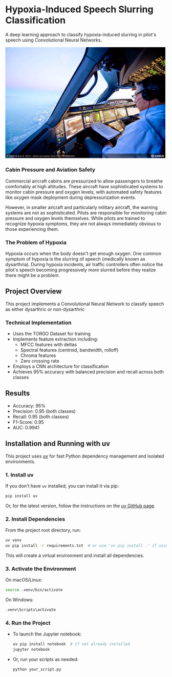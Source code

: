 # Hypoxia-Induced Speech Slurring Classification

A deep learning approach to classify hypoxia-induced slurring in pilot's speech using Convolutional Neural Networks.

<img src="images/a350_cockpit.jpg" alt="a350 flightdeck" style="max-width: 500px;"/>

### Cabin Pressure and Aviation Safety
Commercial aircraft cabins are pressurized to allow passengers to breathe comfortably at high altitudes. These aircraft have sophisticated systems to monitor cabin pressure and oxygen levels, with automated safety features like oxygen mask deployment during depressurization events.

However, in smaller aircraft and particularly military aircraft, the warning systems are not as sophisticated. Pilots are responsible for monitoring cabin pressure and oxygen levels themselves. While pilots are trained to recognize hypoxia symptoms, they are not always immediately obvious to those experiencing them.

### The Problem of Hypoxia
Hypoxia occurs when the body doesn't get enough oxygen. One common symptom of hypoxia is the slurring of speech (medically known as dysarthria). During hypoxia incidents, air traffic controllers often notice the pilot's speech becoming progressively more slurred before they realize there might be a problem.

## Project Overview
This project implements a Convolutional Neural Network to classify speech as either dysarthric or non-dysarthric

### Technical Implementation
- Uses the TORGO Dataset for training
- Implements feature extraction including:
  - MFCC features with deltas
  - Spectral features (centroid, bandwidth, rolloff)
  - Chroma features
  - Zero crossing rate
- Employs a CNN architecture for classification
- Achieves 95% accuracy with balanced precision and recall across both classes

## Results
- Accuracy: 95%
- Precision: 0.95 (both classes)
- Recall: 0.95 (both classes)
- F1-Score: 0.95
- AUC: 0.9941

## Installation and Running with uv

This project uses [uv](https://github.com/astral-sh/uv) for fast Python dependency management and isolated environments.

### 1. Install uv
If you don't have `uv` installed, you can install it via pip:

```bash
pip install uv
```

Or, for the latest version, follow the instructions on the [uv GitHub page](https://github.com/astral-sh/uv#installation).

### 2. Install Dependencies
From the project root directory, run:

```bash
uv venv
uv pip install -r requirements.txt  # or use 'uv pip install .' if using pyproject.toml only
```

This will create a virtual environment and install all dependencies.

### 3. Activate the Environment

On macOS/Linux:
```bash
source .venv/bin/activate
```
On Windows:
```bash
.venv\Scripts\activate
```

### 4. Run the Project
- To launch the Jupyter notebook:
  ```bash
  uv pip install notebook  # if not already installed
  jupyter notebook
  ```
- Or, run your scripts as needed:
  ```bash
  python your_script.py
  ```